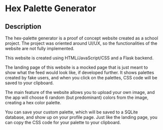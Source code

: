 # Hex Palette Generator

## Description

The hex-palette generator is a proof of concept website created as a school project. 
The project was oriented around UI/UX, so the functionalities of the website are not fully implemented. 

This website is created using HTML/JavaScript/CSS and a Flask backend. 

The landing page of this website is a mocked page that is just meant to show what the feed would look like, if developed further.
It shows palettes created by fake users, and when you click on the palettes, CSS code will be saved to your clipboard. 

The main feature of the website allows you to upload your own image, and the app will choose 6 random (but predominant) colors from the image, creating a hex color palette.

You can save your custom palette, which will be saved to a SQLite database, and show up on your profile page. 
Just like the landing page, you can copy the CSS code for your palette to your clipboard.
